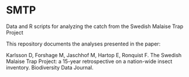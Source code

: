 # SMTP
Data and R scripts for analyzing the catch from the Swedish Malaise Trap Project

This repository documents the analyses presented in the paper:

Karlsson D, Forshage M, Jaschhof M, Hartop E, Ronquist F. The Swedish Malaise Trap Project: a 15-year retrospective on a nation-wide insect inventory. Biodiversity Data Journal.

